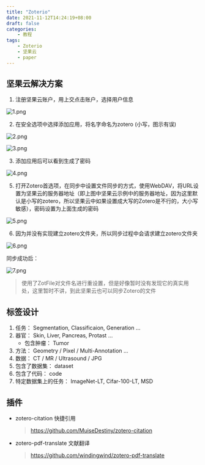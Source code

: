 ```yaml
---
title: "Zoterio"
date: 2021-11-12T14:24:19+08:00
draft: false
categories:
    - 教程
tags:
    - Zoterio
    - 坚果云
    - paper
---
```


## 坚果云解决方案

1. 注册坚果云账户，用上交点击账户，选择用户信息

![1.png](https://s2.loli.net/2021/12/15/InvWOZYlsJRuFkQ.png)


2. 在安全选项中选择添加应用，将名字命名为zotero (小写，图示有误)

![2.png](https://s2.loli.net/2021/12/15/AXifglrmkepYZqy.png)

![3.png](https://s2.loli.net/2021/12/15/vcagGz6ESQkPYr8.png)

3. 添加应用后可以看到生成了密码

![4.png](https://s2.loli.net/2021/12/15/F3eN46kUCKSIjLu.png)

5. 打开Zotero首选项，在同步中设置文件同步的方式，使用WebDAV，将URL设置为坚果云的服务器地址（即上图中坚果云示例中的服务器地址，因为这里默认是小写的zotero，所以坚果云中如果设置成大写的Zotero是不行的，大小写敏感），密码设置为上面生成的密码

![5.png](https://s2.loli.net/2021/12/15/NCy8vjxRJmKLhiX.png)

6. 因为并没有实现建立zotero文件夹，所以同步过程中会请求建立zotero文件夹

![6.png](https://s2.loli.net/2021/12/15/PCodBv5buQyOVmF.png)

同步成功后：

![7.png](https://s2.loli.net/2021/12/15/jPilBSr1EqexDmO.png)

> 使用了ZotFile对文件名进行重设置，但是好像暂时没有发现它的真实用处，这里暂时不讲，到此坚果云也可以同步Zotero的文件

## 标签设计

1. 任务： Segmentation, Classificaion, Generation ...
2. 器官： Skin, Liver, Pancreas, Protast ...
    - 包含肿瘤： Tumor
3. 方法： Geometry / Pixel / Multi-Annotation ...
4. 数据： CT / MR / Ultrasound / JPG
5. 包含了数据集： dataset
6. 包含了代码： code
7. 特定数据集上的任务： ImageNet-LT, Cifar-100-LT, MSD

## 插件

- zotero-citation 快捷引用

    > https://github.com/MuiseDestiny/zotero-citation


- zotero-pdf-translate 文献翻译

    > https://github.com/windingwind/zotero-pdf-translate